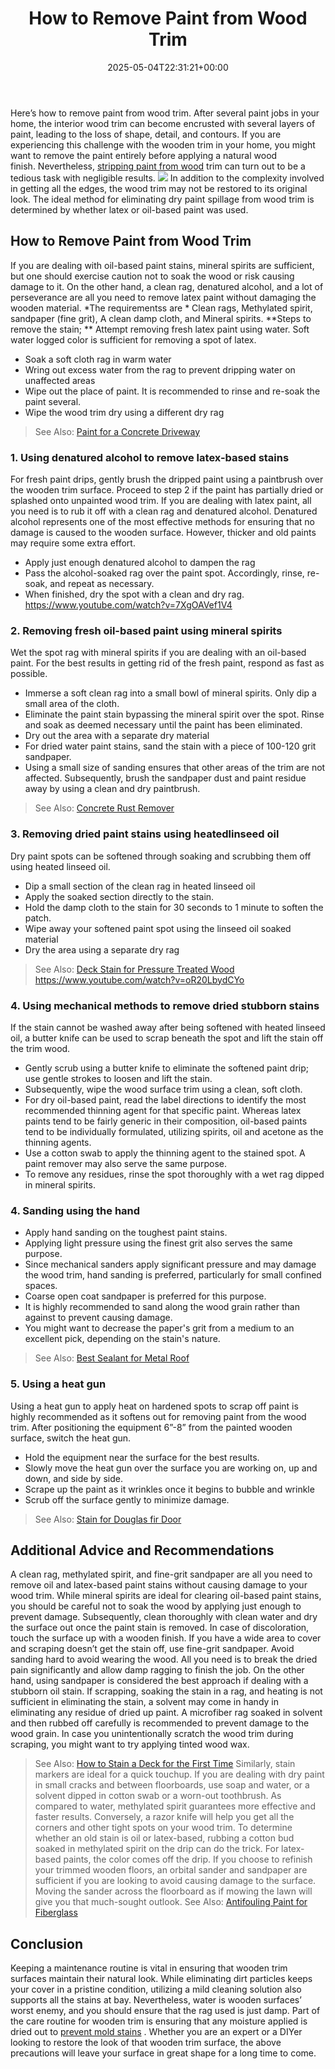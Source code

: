 ﻿---
layout: post
title: How to Remove Paint from Wood Trim
date: '2025-05-04T22:31:21+00:00'
categories:
- DIY Paintings
tags: []
slug: /how-to-remove-paint-from-wood-trim/
lastmod: 2025-05-07T12:21:27+03:00
---

Here’s how to remove paint from wood trim. After several paint jobs in your home, the interior wood trim can become encrusted with several layers of paint, leading to the loss of shape, detail, and contours.
If you are experiencing this challenge with the wooden trim in your home, you might want to remove the paint entirely before applying a natural wood finish. Nevertheless,
[stripping paint from wood](https://www.wikihow.com/Remove-Paint-from-Wood)
trim can turn out to be a tedious task with negligible results.
![](/assets/img/img/)
In addition to the complexity involved in getting all the edges, the wood trim may not be restored to its original look. The ideal method for eliminating dry paint spillage from wood trim is determined by whether latex or oil-based paint was used.
## How to Remove Paint from Wood Trim
If you are dealing with oil-based paint stains, mineral spirits are sufficient, but one should exercise caution not to soak the wood or risk causing damage to it.
On the other hand, a clean rag, denatured alcohol, and a lot of perseverance are all you need to remove latex paint without damaging the wooden material.
*The requirementss are *
Clean rags, Methylated spirit, sandpaper (fine grit), A clean damp cloth, and Mineral spirits.
**Steps to remove the stain; **
Attempt removing fresh latex paint using water. Soft water logged color is sufficient for removing a spot of latex.
- Soak a soft cloth rag in warm water
- Wring out excess water from the rag to prevent dripping water on unaffected areas
- Wipe out the place of paint. It is recommended to rinse and re-soak the paint several.
- Wipe the wood trim dry using a different dry rag
> See Also:
> [Paint for a Concrete Driveway](https://pestpolicy.com/best-paint-for-a-concrete-driveway/)
### **1. Using denatured alcohol to remove latex-based stains**
For fresh paint drips, gently brush the dripped paint using a paintbrush over the wooden trim surface. Proceed to step 2 if the paint has partially dried or splashed onto unpainted wood trim.
If you are dealing with latex paint, all you need is to rub it off with a clean rag and denatured alcohol. Denatured alcohol represents one of the most effective methods for ensuring that no damage is caused to the wooden surface. However, thicker and old paints may require some extra effort.
- Apply just enough denatured alcohol to dampen the rag
- Pass the alcohol-soaked rag over the paint spot. Accordingly, rinse, re-soak, and repeat as necessary.
- When finished, dry the spot with a clean and dry rag.
https://www.youtube.com/watch?v=7XgOAVef1V4
### **2. Removing fresh oil-based paint using mineral spirits**
Wet the spot rag with mineral spirits if you are dealing with an oil-based paint. For the best results in getting rid of the fresh paint, respond as fast as possible.
- Immerse a soft clean rag into a small bowl of mineral spirits. Only dip a small area of the cloth.
- Eliminate the paint stain bypassing the mineral spirit over the spot. Rinse and soak as deemed necessary until the paint has been eliminated.
- Dry out the area with a separate dry material
- For dried water paint stains, sand the stain with a piece of 100-120 grit sandpaper.
- Using a small size of sanding ensures that other areas of the trim are not affected. Subsequently, brush the sandpaper dust and paint residue away by using a clean and dry paintbrush.
> See Also:
> [Concrete Rust Remover](https://pestpolicy.com/best-concrete-rust-remover/)
### **3. Removing dried paint stains using **heated**linseed oil**
Dry paint spots can be softened through soaking and scrubbing them off using heated linseed oil.
- Dip a small section of the clean rag in heated linseed oil
- Apply the soaked section directly to the stain.
- Hold the damp cloth to the stain for 30 seconds to 1 minute to soften the patch.
- Wipe away your softened paint spot using the linseed oil soaked material
- Dry the area using a separate dry rag
> See Also:
> [Deck Stain for Pressure Treated Wood](https://pestpolicy.com/best-deck-stain-for-pressure-treated-wood/)
https://www.youtube.com/watch?v=oR20LbydCYo
### **4. Using mechanical methods to remove dried stubborn stains**
If the stain cannot be washed away after being softened with heated linseed oil, a butter knife can be used to scrap beneath the spot and lift the stain off the trim wood.
- Gently scrub using a butter knife to eliminate the softened paint drip; use gentle strokes to loosen and lift the stain.
- Subsequently, wipe the wood surface trim using a clean, soft cloth.
- For dry oil-based paint, read the label directions to identify the most recommended thinning agent for that specific paint. Whereas latex paints tend to be fairly generic in their composition, oil-based paints tend to be individually formulated, utilizing spirits, oil and acetone as the thinning agents.
- Use a cotton swab to apply the thinning agent to the stained spot. A paint remover may also serve the same purpose.
- To remove any residues, rinse the spot thoroughly with a wet rag dipped in mineral spirits.
### **4. Sanding using the hand**
- Apply hand sanding on the toughest paint stains.
- Applying light pressure using the finest grit also serves the same purpose.
- Since mechanical sanders apply significant pressure and may damage the wood trim, hand sanding is preferred, particularly for small confined spaces.
- Coarse open coat sandpaper is preferred for this purpose.
- It is highly recommended to sand along the wood grain rather than against to prevent causing damage.
- You might want to decrease the paper's grit from a medium to an excellent pick, depending on the stain's nature.
> See Also:
> [Best Sealant for Metal Roof](https://pestpolicy.com/best-sealant-for-metal-roof/)
### **5. Using a heat gun**
Using a heat gun to apply heat on hardened spots to scrap off paint is highly recommended as it softens out for removing paint from the wood trim. After positioning the equipment 6”-8” from the painted wooden surface, switch the heat gun.
- Hold the equipment near the surface for the best results.
- Slowly move the heat gun over the surface you are working on, up and down, and side by side.
- Scrape up the paint as it wrinkles once it begins to bubble and wrinkle
- Scrub off the surface gently to minimize damage.
> See Also:
> [Stain for Douglas fir Door](https://pestpolicy.com/best-stain-for-douglas-fir-door/)
## **Additional Advice and Recommendations**
A clean rag, methylated spirit, and fine-grit sandpaper are all you need to remove oil and latex-based paint stains without causing damage to your wood trim.
While mineral spirits are ideal for clearing oil-based paint stains, you should be careful not to soak the wood by applying just enough to prevent damage. Subsequently, clean thoroughly with clean water and dry the surface out once the paint stain is removed.
In case of discoloration, touch the surface up with a wooden finish. If you have a wide area to cover and scraping doesn’t get the stain off, use fine-grit sandpaper. Avoid sanding hard to avoid wearing the wood.
All you need is to break the dried pain significantly and allow damp ragging to finish the job. On the other hand, using sandpaper is considered the best approach if dealing with a stubborn oil stain.
If scrapping, soaking the stain in a rag, and heating is not sufficient in eliminating the stain, a solvent may come in handy in eliminating any residue of dried up paint.
A microfiber rag soaked in solvent and then rubbed off carefully is recommended to prevent damage to the wood grain. In case you unintentionally scratch the wood trim during scraping, you might want to try applying tinted wood wax.
> See Also:
> [How to Stain a Deck for the First Time](https://pestpolicy.com/how-to-stain-a-deck-for-the-first-time/)
Similarly, stain markers are ideal for a quick touchup. If you are dealing with dry paint in small cracks and between floorboards, use soap and water, or a solvent dipped in cotton swab or a worn-out toothbrush.
As compared to water, methylated spirit guarantees more effective and faster results.
Conversely, a razor knife will help you get all the corners and other tight spots on your wood trim.
To determine whether an old stain is oil or latex-based, rubbing a cotton bud soaked in methylated spirit on the drip can do the trick. For latex-based paints, the color comes off the drip.
If you choose to refinish your trimmed wooden floors, an orbital sander and sandpaper are sufficient if you are looking to avoid causing damage to the surface. Moving the sander across the floorboard as if mowing the lawn will give you that much-sought outlook.
> See Also:
> [Antifouling Paint for Fiberglass](https://pestpolicy.com/best-antifouling-paint-for-fiberglass/)
## Conclusion
Keeping a maintenance routine is vital in ensuring that wooden trim surfaces maintain their natural look. While eliminating dirt particles keeps your cover in a pristine condition, utilizing a mild cleaning solution also supports all the stains at bay.
Nevertheless, water is wooden surfaces’ worst enemy, and you should ensure that the rag used is just damp. Part of the care routine for wooden trim is ensuring that any moisture applied is dried out to
[prevent mold stains](https://pestpolicy.com/best-exterior-paint-to-prevent-mold/)
.
Whether you are an expert or a DIYer looking to restore the look of that wooden trim surface, the above precautions will leave your surface in great shape for a long time to come.